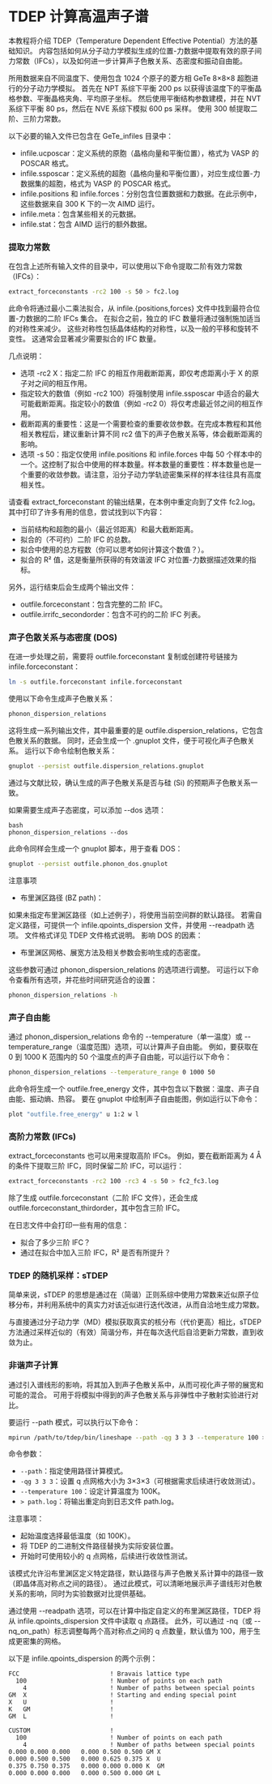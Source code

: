 
# TDEP 计算高温声子谱

本教程将介绍 TDEP（Temperature Dependent Effective Potential）方法的基础知识。
内容包括如何从分子动力学模拟生成的位置-力数据中提取有效的原子间力常数（IFCs），以及如何进一步计算声子色散关系、态密度和振动自由能。

所用数据来自不同温度下、使用包含 1024 个原子的菱方相 GeTe 8×8×8 超胞进行的分子动力学模拟。
首先在 NPT 系综下平衡 200 ps 以获得该温度下的平衡晶格参数、平衡晶格夹角、平均原子坐标。
然后使用平衡结构参数建模，并在 NVT 系综下平衡 80 ps，然后在 NVE 系综下模拟 600 ps 采样。
使用 300 帧提取二阶、三阶力常数。

以下必要的输入文件已包含在 GeTe_infiles 目录中：

- infile.ucposcar：定义系统的原胞（晶格向量和平衡位置），格式为 VASP 的 POSCAR 格式。
- infile.ssposcar：定义系统的超胞（晶格向量和平衡位置），对应生成位置-力数据集的超胞，格式为 VASP 的 POSCAR 格式。
- infile.positions 和 infile.forces：分别包含位置数据和力数据。在此示例中，这些数据来自 300 K 下的一次 AIMD 运行。
- infile.meta：包含某些相关的元数据。
- infile.stat：包含 AIMD 运行的额外数据。

### 提取力常数

在包含上述所有输入文件的目录中，可以使用以下命令提取二阶有效力常数（IFCs）：

```bash
extract_forceconstants -rc2 100 -s 50 > fc2.log
```

此命令将通过最小二乘法拟合，从 infile.{positions,forces} 文件中找到最符合位置-力数据的二阶 IFCs 集合。
在拟合之前，独立的 IFC 数量将通过强制施加适当的对称性来减少。
这些对称性包括晶体结构的对称性，以及一般的平移和旋转不变性。
这通常会显著减少需要拟合的 IFC 数量。

几点说明：

- 选项 -rc2 X：指定二阶 IFC 的相互作用截断距离，即仅考虑距离小于 X 的原子对之间的相互作用。
- 指定较大的数值（例如 -rc2 100）将强制使用 infile.ssposcar 中适合的最大可能截断距离。指定较小的数值（例如 -rc2 0）将仅考虑最近邻之间的相互作用。
- 截断距离的重要性：这是一个需要检查的重要收敛参数。在完成本教程和其他相关教程后，建议重新计算不同 rc2 值下的声子色散关系等，体会截断距离的影响。
- 选项 -s 50：指定仅使用 infile.positions 和 infile.forces 中每 50 个样本中的一个。这控制了拟合中使用的样本数量。样本数量的重要性：样本数量也是一个重要的收敛参数。请注意，沿分子动力学轨迹密集采样的样本往往具有高度相关性。

请查看 extract_forceconstant 的输出结果，在本例中重定向到了文件 fc2.log。其中打印了许多有用的信息，尝试找到以下内容：

- 当前结构和超胞的最小（最近邻距离）和最大截断距离。
- 拟合的（不可约）二阶 IFC 的总数。
- 拟合中使用的总方程数（你可以思考如何计算这个数值？）。
- 拟合的 R² 值，这是衡量所获得的有效谐波 IFC 对位置-力数据描述效果的指标。

另外，运行结束后会生成两个输出文件：

- outfile.forceconstant：包含完整的二阶 IFC。
- outfile.irrifc_secondorder：包含不可约的二阶 IFC 列表。

### 声子色散关系与态密度 (DOS)

在进一步处理之前，需要将 outfile.forceconstant 复制或创建符号链接为 infile.forceconstant：

```bash
ln -s outfile.forceconstant infile.forceconstant
```

使用以下命令生成声子色散关系：

```bash
phonon_dispersion_relations
```

这将生成一系列输出文件，其中最重要的是 outfile.dispersion_relations，它包含色散关系的数据。
同时，还会生成一个 .gnuplot 文件，便于可视化声子色散关系。
运行以下命令绘制色散关系：

```bash
gnuplot --persist outfile.dispersion_relations.gnuplot
```

通过与文献比较，确认生成的声子色散关系是否与硅 (Si) 的预期声子色散关系一致。

如果需要生成声子态密度，可以添加 --dos 选项：

```
bash
phonon_dispersion_relations --dos
```

此命令同样会生成一个 gnuplot 脚本，用于查看 DOS：

```bash
gnuplot --persist outfile.phonon_dos.gnuplot
```

注意事项

- 布里渊区路径 (BZ path)：

如果未指定布里渊区路径（如上述例子），将使用当前空间群的默认路径。
若需自定义路径，可提供一个 infile.qpoints_dispersion 文件，并使用 --readpath 选项。
文件格式详见 TDEP 文件格式说明。
影响 DOS 的因素：

- 布里渊区网格、展宽方法及相关参数会影响生成的态密度。

这些参数可通过 phonon_dispersion_relations 的选项进行调整。
可运行以下命令查看所有选项，并花些时间研究适合的设置：

```bash
phonon_dispersion_relations -h
```

### 声子自由能

通过 phonon_dispersion_relations 命令的 --temperature（单一温度）或 --temperature_range（温度范围）选项，可以计算声子自由能。
例如，要获取在 0 到 1000 K 范围内的 50 个温度点的声子自由能，可以运行以下命令：

```bash
phonon_dispersion_relations --temperature_range 0 1000 50
```

此命令将生成一个 outfile.free_energy 文件，其中包含以下数据：温度、声子自由能、振动熵、热容。
要在 gnuplot 中绘制声子自由能图，例如运行以下命令：

```bash
plot "outfile.free_energy" u 1:2 w l
```

### 高阶力常数 (IFCs)

extract_forceconstants 也可以用来提取高阶 IFCs。
例如，要在截断距离为 4 Å 的条件下提取三阶 IFC，同时保留二阶 IFC，可以运行：

```bash
extract_forceconstants -rc2 100 -rc3 4 -s 50 > fc2_fc3.log
```

除了生成 outfile.forceconstant（二阶 IFC 文件），还会生成 outfile.forceconstant_thirdorder，其中包含三阶 IFC。

在日志文件中会打印一些有用的信息：
- 拟合了多少三阶 IFC？
- 通过在拟合中加入三阶 IFC，R² 是否有所提升？

### TDEP 的随机采样：sTDEP
简单来说，sTDEP 的思想是通过在（简谐）正则系综中使用力常数来近似原子位移分布，并利用系统中的真实力对该近似进行迭代改进，从而自洽地生成力常数。

与直接通过分子动力学（MD）模拟获取真实的核分布（代价更高）相比，sTDEP 方法通过采样近似的（有效）简谐分布，并在每次迭代后自洽更新力常数，直到收敛为止。

### 非谐声子计算

通过引入谱线形的影响，将其加入到声子色散关系中，从而可视化声子带的展宽和可能的混合。
可用于将模拟中得到的声子色散关系与非弹性中子散射实验进行对比。

要运行 --path 模式，可以执行以下命令：

```bash
mpirun /path/to/tdep/bin/lineshape --path -qg 3 3 3 --temperature 100 > path.log
```

命令参数：
- `--path`：指定使用路径计算模式。
- `-qg 3 3 3`：设置 q 点网格大小为 3×3×3（可根据需求后续进行收敛测试）。
- `--temperature 100`：设定计算温度为 100K。
- `> path.log`：将输出重定向到日志文件 path.log。

注意事项：
- 起始温度选择最低温度（如 100K）。
- 将 TDEP 的二进制文件路径替换为实际安装位置。
- 开始时可使用较小的 q 点网格，后续进行收敛性测试。

该模式允许沿布里渊区定义特定路径，默认路径与声子色散关系计算中的路径一致（即晶体高对称点之间的路径）。
通过此模式，可以清晰地展示声子谱线形对色散关系的影响，同时为实验数据对比提供基础。

通过使用 --readpath 选项，可以在计算中指定自定义的布里渊区路径，TDEP 将从 infile.qpoints_dispersion 文件中读取 q 点路径。
此外，可以通过 -nq（或 --nq_on_path）标志调整每两个高对称点之间的 q 点数量，默认值为 100，用于生成更密集的网格。

以下是 infile.qpoints_dispersion 的两个示例：

```
FCC                         ! Bravais lattice type
  100                       ! Number of points on each path
    4                       ! Number of paths between special points
GM  X                       ! Starting and ending special point
X   U                       !
K   GM                      !
GM  L                       !
```

```
CUSTOM                      !
  100                       ! Number of points on each path
    4                       ! Number of paths between special points
0.000 0.000 0.000   0.000 0.500 0.500 GM X
0.000 0.500 0.500   0.000 0.625 0.375 X  U
0.375 0.750 0.375   0.000 0.000 0.000 K  GM
0.000 0.000 0.000   0.000 0.500 0.000 GM L
```
